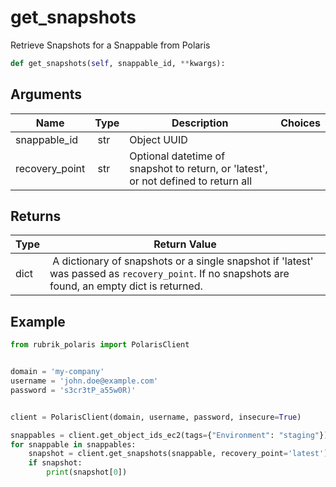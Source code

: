 # get_snapshots

Retrieve Snapshots for a Snappable from Polaris

```py
def get_snapshots(self, snappable_id, **kwargs):
```

## Arguments

| Name        | Type | Description                                                                 | Choices |
|-------------|------|-----------------------------------------------------------------------------|---------|
| snappable_id  | str | Object UUID |  |
| recovery_point  | str | Optional datetime of snapshot to return, or 'latest', or not defined to return all |  |


## Returns

| Type | Return Value                                                                                  |
|------|-----------------------------------------------------------------------------------------------|
| dict | A dictionary of snapshots or a single snapshot if 'latest' was passed as `recovery_point`. If no snapshots are found, an empty dict is returned. |



## Example

```py
from rubrik_polaris import PolarisClient


domain = 'my-company'
username = 'john.doe@example.com'
password = 's3cr3tP_a55w0R)'


client = PolarisClient(domain, username, password, insecure=True)

snappables = client.get_object_ids_ec2(tags={"Environment": "staging"})
for snappable in snappables:
    snapshot = client.get_snapshots(snappable, recovery_point='latest')
    if snapshot:
        print(snapshot[0])

```
